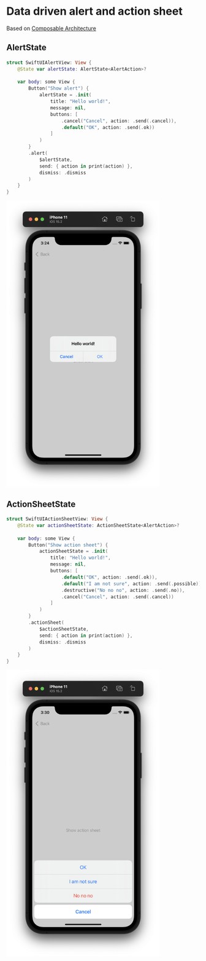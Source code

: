 # Data driven alert and action sheet
Based on [Composable Architecture](https://github.com/pointfreeco/swift-composable-architecture)

## AlertState
```swift
struct SwiftUIAlertView: View {
    @State var alertState: AlertState<AlertAction>?
    
    var body: some View {
        Button("Show alert") {
            alertState = .init(
                title: "Hello world!",
                message: nil,
                buttons: [
                    .cancel("Cancel", action: .send(.cancel)),
                    .default("OK", action: .send(.ok))
                ]
            )
        }
        .alert(
            $alertState,
            send: { action in print(action) },
            dismiss: .dismiss
        )
    }
}
```
<img src="Resources/Alert.png" width="400"/>


## ActionSheetState
```swift
struct SwiftUIActionSheetView: View {
    @State var actionSheetState: ActionSheetState<AlertAction>?
    
    var body: some View {
        Button("Show action sheet") {
            actionSheetState = .init(
                title: "Hello world!",
                message: nil,
                buttons: [
                    .default("OK", action: .send(.ok)),
                    .default("I am not sure", action: .send(.possible)),
                    .destructive("No no no", action: .send(.no)),
                    .cancel("Cancel", action: .send(.cancel))
                ]
            )
        }
        .actionSheet(
            $actionSheetState,
            send: { action in print(action) },
            dismiss: .dismiss
        )
    }
}
```
<img src="Resources/ActionSheet.png" width="400"/>
